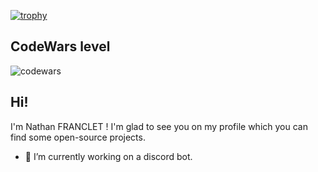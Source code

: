 [![trophy](https://github-profile-trophy.vercel.app/?username=NathanFranclet&theme=monokai)](https://github.com/ryo-ma/github-profile-trophy)
## CodeWars level
![codewars](https://www.codewars.com/users/NathanFranclet/badges/large)


## Hi!
I'm Nathan FRANCLET ! I'm glad to see you on my profile which you can find some open-source projects.

- 🔭 I’m currently working on a discord bot.

